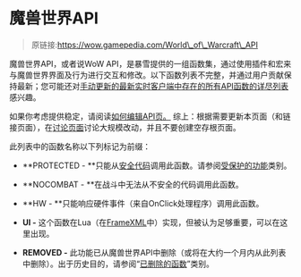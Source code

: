 # 魔兽世界API

> 原链接:https://wow.gamepedia.com/World\_of\_Warcraft\_API

魔兽世界API，或者说WoW API，是暴雪提供的一组函数集，通过使用插件和宏来与魔兽世界界面及行为进行交互和修改。以下函数列表不完整，并通过用户贡献保持最新；您可能还对[手动更新的最新实时客户端中存在的所有API函数的详尽列表](https://wow.gamepedia.com/Global_functions)感兴趣。

如果你考虑提供稳定，请阅读[如何编辑API页。](https://wow.gamepedia.com/Wowpedia:How_to_edit_API_pages) 综上：根据需要更新本页面（和链接页面），在[讨论页面](https://wow.gamepedia.com/Talk:World_of_Warcraft_API)讨论大规模改动，并且不要创建空存根页面。

此列表中的函数名称以下列标记为前缀：

* **PROTECTED -  **只能从[安全代码](https://wow.gamepedia.com/Secure_code)调用此函数。请参阅[受保护的功能](https://wow.gamepedia.com/Category:World_of_Warcraft_API/Protected_Functions)类别。

* **NOCOMBAT - **在战斗中无法从不安全的代码调用此函数。

* **HW - **只能响应硬件事件（来自OnClick处理程序）调用此函数。

* **UI -** 这个函数在Lua（在[FrameXML](https://wow.gamepedia.com/Category:FrameXML_documentation)中）实现，但被认为足够重要，可以在这里出现。

* **REMOVED -** 此功能已从魔兽世界API中删除（或将在大约一个月内从此列表中删除）。出于历史目的，请参阅“[已删除的函数](https://wow.gamepedia.com/Category:World_of_Warcraft_API/Removed_Functions)”类别。



